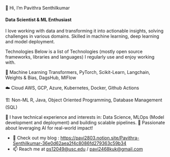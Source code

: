 👋 Hi, I’m Pavithra Senthilkumar
  
#### Data Scientist & ML Enthusiast

I love working with data and transforming it into actionable insights, solving challenges in various domains. Skilled in machine learning, deep learning and model deployment.

Technologies
Below is a list of Technologies (mostly open source frameworks, libraries and languages) I regularly use and enjoy working with.

🤖 Machine Learning
Transformers, PyTorch, Scikit-Learn, Langchain, Weights & Bias, DagsHub, MlFlow

☁️ Cloud
AWS, GCP, Azure, Kubernetes, Docker, Github Actions

🏗️ Non-ML
R, Java, Object Oriented Programming, Database Management (SQL)


🌱 I have technical experience and interests in: Data Science, MLOps (Model development and deployment) and building scalable pipelines.
🔹 Passionate about leveraging AI for real-world impact!
  
- 📝 Check out my blog : https://pavi2803.notion.site/Pavithra-Senthilkumar-36e0d62aea2f4c8086fd279363c59b34
- 📫 Reach me at ps12049@usc.edu / pavi2468kuk@gmail.com

<!---
pavi2803/pavi2803 is a ✨ special ✨ repository because its `README.md` (this file) appears on your GitHub profile.
You can click the Preview link to take a look at your changes.
--->

